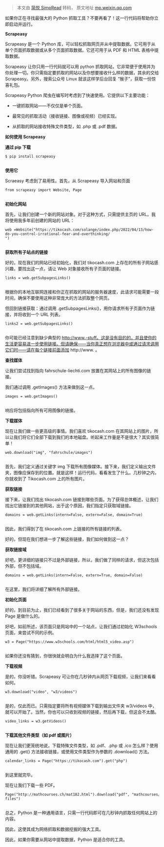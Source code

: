 > 本文由 [简悦 SimpRead](http://ksria.com/simpread/) 转码， 原文地址 [mp.weixin.qq.com](https://mp.weixin.qq.com/s/rbqxCYyt9Kbsy3_TfnAYdw)

如果你正在寻找最强大的 Python 抓取工具？不要再看了！这一行代码将帮助你立即启动并运行。

  

**Scrapeasy**

Scrapeasy 是一个 Python 库，可以轻松抓取网页并从中提取数据。它可用于从单个页面抓取数据或从多个页面抓取数据。它还可用于从 PDF 和 HTML 表格中提取数据。

Scrapeasy 让你只用一行代码就可以用 python 抓取网站，它非常便于使用并为你处理一切。你只需指定要抓取的网站以及你想要接收什么样的数据，其余的交给 Scrapeasy。另外，搜索公众号 Linux 就该这样学后台回复 “猴子”，获取一份惊喜礼包。

Scrapeasy Python 爬虫在编写时考虑到了快速使用。它提供以下主要功能：

*   一键抓取网站——不仅仅是单个页面。
    
*   最常见的抓取活动（接收链接、图像或视频）已经实现。
    
*   从抓取的网站接收特殊文件类型，如 .php 或 .pdf 数据。
    

**如何使用 Scrapeasy**

**通过 pip 下载**

```
$ pip install scrapeasy


```

**使用它**

Scraeasy 考虑到了易用性。首先，从 Scrapeasy 导入网站和页面

```
from scrapeasy import Website, Page


```

**初始化网站**

首先，让我们创建一个新的网站对象。对于这种方式，只需提供主页的 URL。我将使用我多年前创建的网站的 URL：

```
web =Website("https://tikocash.com/solange/index.php/2022/04/13/how-do-you-control-irrational-fear-and-overthinking/
")


```

**获取所有子站点的链接**

好的，现在我们的网站已经初始化，我们对 tikocash.com 上存在的所有子网站感兴趣，要找出这一点，请让 Web 对象接收所有子页面的链接。

```
links = web.getSubpagesLinks()


```

根据你的本地互联网连接和你正在抓取的网站的服务器速度，此请求可能需要一段时间，确保不要使用这种非常庞大的方法抓取整个网页。

但回到链接获取：通过调用 .getSubpagesLinks()，用你请求所有子页面作为链接，并将收到一个 URL 列表。

```
links2 = web.getSubpagesLinks()


```

你可能已经注意到缺少典型的 http://www.-stuff。这是没有目的的，并且使你的生活更容易进一步使用链接。但请确保——当你真正想在浏览器中或通过请求调用它们时——请在每个链接前面添加 http://www. 。

**查找媒体**

让我们尝试找到指向 fahrschule-liechti.com 放置在其网站上的所有图像的链接。

我们通过调用 .getImages() 方法来做到这一点。

```
images = web.getImages()


```

响应将包括指向所有可用图像的链接。

**下载媒体**

现在让我们做一些更高级的事情。我们喜欢 tikocash.com 在其网站上的图片，所以让我们将它们全部下载到我们的本地磁盘。听起来工作量是不是很大？其实很简单！

```
web.download("img", "fahrschule/images")


```

首先，我们定义通过关键字 img 下载所有图像媒体。接下来，我们定义输出文件夹，图像应保存到的位置。就是这样！运行代码，看看发生了什么。几秒钟之内，你就收到了 Tikocash.com 上的所有图片。

**获取链接**

接下来，让我们找出 tikocash.com 链接到哪些页面。为了获得总体概述，让我们找出它链接到的其他网站，出于这个原因，我们指定只获取域链接。

```
domains = web.getLinks(intern=False, extern=False, domain=True)


```

因此，我们得到了在 tikocash.com 上链接的所有链接的列表。

好的，但现在我们想进一步了解这些链接，我们如何做到这一点？

**获取链接域**

好吧，更详细的链接只不过是外部链接，所以，我们做了同样的请求，但这次包括外部，但不包括域。

```
domains = web.getLinks(intern=False, extern=True, domain=False)


```

在这里，我们将详细了解所有外部链接。

**初始化页面**

好的，到目前为止，我们已经看到了很多关于网站的东西，但是，我们还没有发现 Page 是做什么的。

好吧，如前所述，该页面只是网站中的一个站点，让我们通过初始化 W3schools 页面，来尝试不同的示例。

```
w3 = Page("https://www.w3schools.com/html/html5_video.asp")


```

如果你还没有猜到，你很快就会明白为什么我选择了这个页面。

**下载视频**

是的，你没听错。Scrapeasy 可让你在几秒钟内从网页下载视频，让我们来看看如何。

```
w3.download("video", "w3/videos")


```

是的，仅此而已。只需指定要将所有视频媒体下载到输出文件夹 w3/videos 中，就可以开始了。当然，你也可以只收到视频的链接，然后再下载，但这会不太酷。

```
video_links = w3.getVideos()


```

**下载其他文件类型（如 pdf 或图片）**

现在让我们更笼统地说，下载特殊文件类型，如 .pdf、.php 或 .ico 怎么样？使用通用的 .get() 方法接收链接，或使用文件类型作为参数的 .download() 方法。

```
calendar_links = Page("https://tikocash.com").get("php")


```

到这里就完毕。

现在让我们下载一些 PDF。

```
Page("http://mathcourses.ch/mat182.html").download("pdf", "mathcourses/pdf-files")


```

总之，Python 是一种通用语言，只需一行代码即可在几秒钟内抓取任何网站上的内容。

因此，这使其成为网络抓取和数据挖掘的强大工具。

因此，如果你需要从网站中提取数据，Python 是适合你的工具。